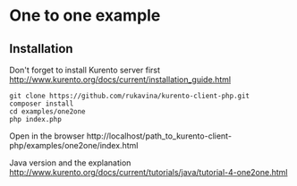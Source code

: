 One to one example
==================


Installation
------------

Don't forget to install Kurento server first http://www.kurento.org/docs/current/installation_guide.html

```
git clone https://github.com/rukavina/kurento-client-php.git
composer install
cd examples/one2one
php index.php
```

Open in the browser http://localhost/path_to_kurento-client-php/examples/one2one/index.html

Java version and the explanation http://www.kurento.org/docs/current/tutorials/java/tutorial-4-one2one.html
